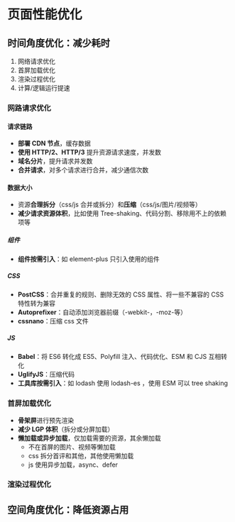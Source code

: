# 页面性能优化

## 时间角度优化：减少耗时

1. 网络请求优化
2. 首屏加载优化
3. 渲染过程优化
4. 计算/逻辑运行提速

### 网路请求优化

#### 请求链路

-   **部署 CDN 节点**，缓存数据
-   **使用 HTTP/2、HTTP/3** 提升资源请求速度，并发数
-   **域名分片**，提升请求并发数
-   **合并请求**，对多个请求进行合并，减少通信次数

#### 数据大小

-   资源**合理拆分**（css/js 合并或拆分）和**压缩**（css/js/图片/视频等）
-   **减少请求资源体积**，比如使用 Tree-shaking、代码分割、移除用不上的依赖项等

##### 组件

-   **组件按需引入**：如 element-plus 只引入使用的组件

##### CSS

-   **PostCSS**：合并重复的规则、删除无效的 CSS 属性、将一些不兼容的 CSS 特性转为兼容
-   **Autoprefixer**：自动添加浏览器前缀（-webkit-，-moz-等）
-   **cssnano**：压缩 css 文件

##### JS

-   **Babel**：将 ES6 转化成 ES5、Polyfill 注入、代码优化、ESM 和 CJS 互相转化
-   **UglifyJS**：压缩代码
-   **工具库按需引入**：如 lodash 使用 lodash-es ，使用 ESM 可以 tree shaking

### 首屏加载优化

-   **骨架屏**进行预先渲染
-   **减少 LGP 体积**（拆分或分屏加载）
-   **懒加载或异步加载**，仅加载需要的资源，其余懒加载
    -   不在首屏的图片、视频等懒加载
    -   css 拆分首评和其他，其他使用懒加载
    -   js 使用异步加载，async、defer

### 渲染过程优化

## 空间角度优化：降低资源占用
